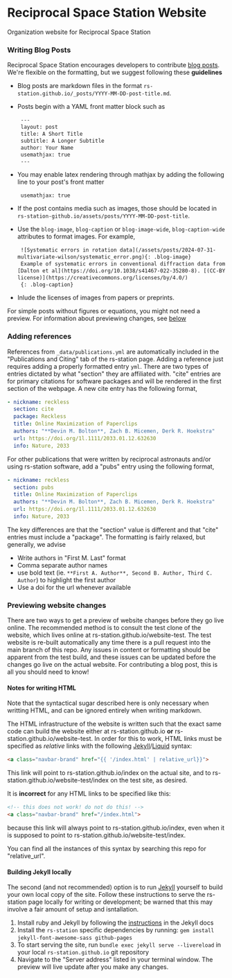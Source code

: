 # Reciprocal Space Station Website

Organization website for Reciprocal Space Station


### Writing Blog Posts
Reciprocal Space Station encourages developers to contribute [blog posts](rs-station.github.io/blog). We're flexible on the formatting, but we suggest following these __guidelines__
 - Blog posts are markdown files in the format `rs-station.github.io/_posts/YYYY-MM-DD-post-title.md`. 
 - Posts begin with a YAML front matter block such as

        ---
        layout: post
        title: A Short Title
        subtitle: A Longer Subtitle
        author: Your Name
        usemathjax: true
        ---
 - You may enable latex rendering through mathjax by adding the following line to your post's front matter

        usemathjax: true
 - If the post contains media such as images, those should be located in `rs-station-github.io/assets/posts/YYYY-MM-DD-post-title`.
 - Use the `blog-image`, `blog-caption` or `blog-image-wide`, `blog-caption-wide` attributes to format images. For example,

        ![Systematic errors in rotation data](/assets/posts/2024-07-31-multivariate-wilson/systematic_error.png){: .blog-image} 
        Example of systematic errors in conventional diffraction data from [Dalton et al](https://doi.org/10.1038/s41467-022-35280-8). [(CC-BY license)](https://creativecommons.org/licenses/by/4.0/)
        {: .blog-caption}
 - Inlude the licenses of images from papers or preprints.

For simple posts without figures or equations, you might not need a preview. For information about previewing changes, see [below](#previewing-website-changes)

### Adding references
References from `_data/publications.yml` are automatically included in the "Publications and Citing" tab of the rs-station page. Adding a reference just requires adding a properly formatted entry `yml`. There are two types of entries dictated by what "section" they are affiliated with. "cite" entries are for primary citations for software packages and will be rendered in the first section of the webpage. A new cite entry has the following format,

```yml
- nickname: reckless
  section: cite
  package: Reckless
  title: Online Maximization of Paperclips
  authors: "**Devin M. Bolton**, Zach B. Micemen, Derk R. Hoekstra"
  url: https://doi.org/1l.1111/2033.01.12.632630
  info: Nature, 2033
```

For other publications that were written by reciprocal astronauts and/or using rs-station software, add a "pubs" entry using the following format,


```yml
- nickname: reckless
  section: pubs
  title: Online Maximization of Paperclips
  authors: "**Devin M. Bolton**, Zach B. Micemen, Derk R. Hoekstra"
  url: https://doi.org/1l.1111/2033.01.12.632630
  info: Nature, 2033
```

The key differences are that the "section" value is different and that "cite" entries must include a "package". The formatting is fairly relaxed, but generally, we advise
 - Write authors in "First M. Last" format
 - Comma separate author names
 - use bold text (ie. `**First A. Author**, Second B. Author, Third C. Author`) to highlight the first author
 - Use a doi for the url whenever available

### Previewing website changes

There are two ways to get a preview of website changes before they go live online. The recommended method is to consult the test clone of the website, which lives online at rs-station.github.io/website-test. The test website is re-built automatically any time there is a pull request into the main branch of this repo. Any issues in content or formatting should be apparent from the test build, and these issues can be updated before the changes go live on the actual website. For contributing a blog post, this is all you should need to know!

#### Notes for writing HTML

Note that the syntactical sugar described here is only necessary when writting HTML, and can be ignored entirely when writing markdown.

The HTML infrastructure of the website is written such that the exact same code can build the website either at rs-station.github.io **or** rs-station.github.io/website-test. In order for this to work, HTML links must be specified as *relative* links with the following [Jekyll](https://jekyllrb.com/)/[Liquid](https://shopify.github.io/liquid/basics/introduction/) syntax:

```html
<a class="navbar-brand" href="{{ '/index.html' | relative_url}}"> 
```
This link will point to rs-station.github.io/index on the actual site, and to rs-station.github.io/website-test/index on the test site, as desired.

It is **incorrect** for any HTML links to be specified like this:

```html
<!-- this does not work! do not do this! -->
<a class="navbar-brand" href="/index.html"> 
```
because this link will always point to rs-station.github.io/index, even when it is supposed to point to rs-station.github.io/website-test/index.

You can find all the instances of this syntax by searching this repo for "relative_url".

#### Building Jekyll locally

The second (and not recommended) option is to run [Jekyll](https://jekyllrb.com/) yourself to build your own local copy of the site. Follow these instructions to serve the rs-station page locally for writing or development; be warned that this may involve a fair amount of setup and isntallation. 
 1. Install ruby and Jekyll by following the [instructions](https://jekyllrb.com/docs/) in the  Jekyll docs
 2. Install the `rs-station` specific dependencies by running: `gem install jekyll-font-awesome-sass github-pages`
 3. To start serving the site, run `bundle exec jekyll serve --livereload` in your local `rs-station.github.io` git repository
 4. Navigate to the "Server address" listed in your terminal window. The preview will live update after you make any changes. 
